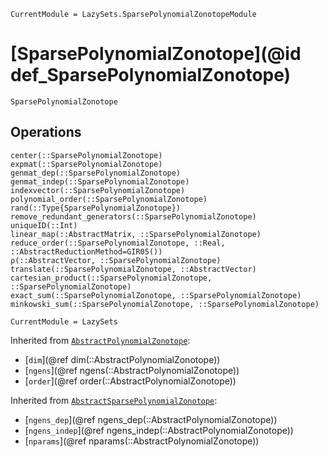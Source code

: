 ```@meta
CurrentModule = LazySets.SparsePolynomialZonotopeModule
```

# [SparsePolynomialZonotope](@id def_SparsePolynomialZonotope)

```@docs
SparsePolynomialZonotope
```

## Operations

```@docs
center(::SparsePolynomialZonotope)
expmat(::SparsePolynomialZonotope)
genmat_dep(::SparsePolynomialZonotope)
genmat_indep(::SparsePolynomialZonotope)
indexvector(::SparsePolynomialZonotope)
polynomial_order(::SparsePolynomialZonotope)
rand(::Type{SparsePolynomialZonotope})
remove_redundant_generators(::SparsePolynomialZonotope)
uniqueID(::Int)
linear_map(::AbstractMatrix, ::SparsePolynomialZonotope)
reduce_order(::SparsePolynomialZonotope, ::Real, ::AbstractReductionMethod=GIR05())
ρ(::AbstractVector, ::SparsePolynomialZonotope)
translate(::SparsePolynomialZonotope, ::AbstractVector)
cartesian_product(::SparsePolynomialZonotope, ::SparsePolynomialZonotope)
exact_sum(::SparsePolynomialZonotope, ::SparsePolynomialZonotope)
minkowski_sum(::SparsePolynomialZonotope, ::SparsePolynomialZonotope)
```

```@meta
CurrentModule = LazySets
```

Inherited from [`AbstractPolynomialZonotope`](@ref):
* [`dim`](@ref dim(::AbstractPolynomialZonotope))
* [`ngens`](@ref ngens(::AbstractPolynomialZonotope))
* [`order`](@ref order(::AbstractPolynomialZonotope))

Inherited from [`AbstractSparsePolynomialZonotope`](@ref):
* [`ngens_dep`](@ref ngens_dep(::AbstractPolynomialZonotope))
* [`ngens_indep`](@ref ngens_indep(::AbstractPolynomialZonotope))
* [`nparams`](@ref nparams(::AbstractPolynomialZonotope))
